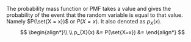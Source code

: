 The probability mass function or PMF takes a value and gives the probability of the event that the random variable is equal to that value. Namely $P(\set{X = x})$ or $P(X = x)$. It also denoted as $p_X(x)$.
$$
\begin{align*}\\
\\ p_{X}(x) &= P(\set{X=x}) &= 
\end{align*}
$$
